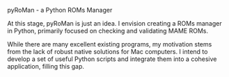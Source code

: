 pyRoMan - a Python ROMs Manager

At this stage, pyRoMan is just an idea. I envision creating a ROMs manager in Python, primarily focused on checking and validating MAME ROMs.

While there are many excellent existing programs, my motivation stems from the lack of robust native solutions for Mac computers. I intend to develop a set of useful Python scripts and integrate them into a cohesive application, filling this gap.
